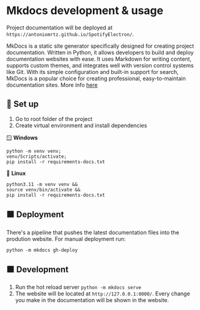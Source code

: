 # Mkdocs development & usage

Project documentation will be deployed at `https://antoniomrtz.github.io/SpotifyElectron/`.

MkDocs is a static site generator specifically designed for creating project documentation. Written in Python, it allows developers to build and deploy documentation websites with ease. It uses Markdown for writing content, supports custom themes, and integrates well with version control systems like Git. With its simple configuration and built-in support for search, MkDocs is a popular choice for creating professional, easy-to-maintain documentation sites. More info [here](https://www.mkdocs.org/)

## 🔨 Set up

1. Go to root folder of the project
2. Create virtual environment and install dependencies

🪟 **Windows**
```console
python -m venv venv;
venv/Scripts/activate;
pip install -r requirements-docs.txt
```

🐧 **Linux**
```console
python3.11 -m venv venv &&
source venv/bin/activate &&
pip install -r requirements-docs.txt
```

## 🟩 Deployment

There's a pipeline that pushes the latest documentation files into the prodution website. For manual deployment run:

```console
python -m mkdocs gh-deploy
```

## 🟧 Development

1. Run the hot reload server `python -m mkdocs serve`
2. The website will be located at `http://127.0.0.1:8000/`. Every change you make in the documentation will be shown in the website.
